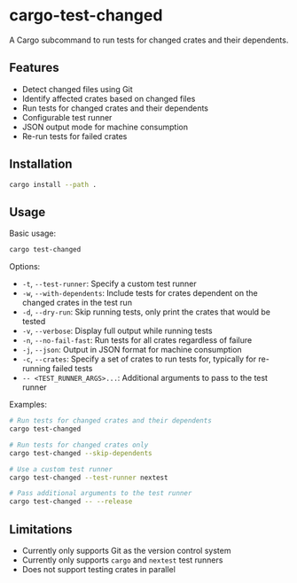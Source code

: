# cargo-test-changed

A Cargo subcommand to run tests for changed crates and their dependents.

## Features

- Detect changed files using Git
- Identify affected crates based on changed files
- Run tests for changed crates and their dependents
- Configurable test runner
- JSON output mode for machine consumption
- Re-run tests for failed crates

## Installation

```bash
cargo install --path .
```

## Usage

Basic usage:
```bash
cargo test-changed
```

Options:
- `-t`, `--test-runner`: Specify a custom test runner
- `-w`, `--with-dependents`: Include tests for crates dependent on the changed crates in the test run
- `-d`, `--dry-run`: Skip running tests, only print the crates that would be tested
- `-v`, `--verbose`: Display full output while running tests
- `-n`, `--no-fail-fast`: Run tests for all crates regardless of failure
- `-j`, `--json`: Output in JSON format for machine consumption
- `-c`, `--crates`: Specify a set of crates to run tests for, typically for re-running failed tests
- `-- <TEST_RUNNER_ARGS>...`: Additional arguments to pass to the test runner

Examples:
```bash
# Run tests for changed crates and their dependents
cargo test-changed

# Run tests for changed crates only
cargo test-changed --skip-dependents

# Use a custom test runner
cargo test-changed --test-runner nextest

# Pass additional arguments to the test runner
cargo test-changed -- --release
```

## Limitations

- Currently only supports Git as the version control system
- Currently only supports `cargo` and `nextest` test runners
- Does not support testing crates in parallel

